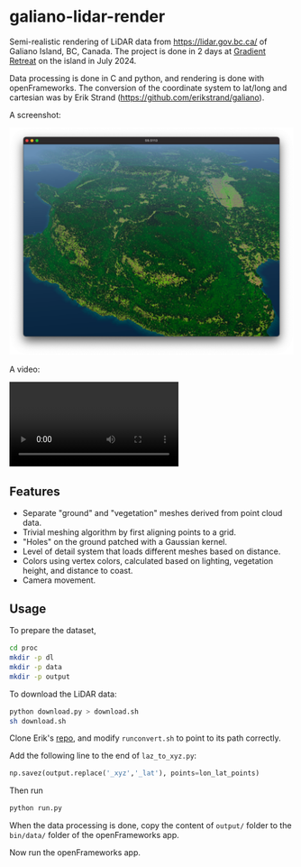 # galiano-lidar-render

Semi-realistic rendering of LiDAR data from https://lidar.gov.bc.ca/ of Galiano Island, BC, Canada. The project is done in 2 days at [Gradient Retreat](https://www.gradientretreat.com/) on the island in July 2024.

Data processing is done in C and python, and rendering is done with openFrameworks. The conversion of the coordinate system to lat/long and cartesian was by Erik Strand (https://github.com/erikstrand/galiano).

A screenshot:

![](screenshots/000.png)

A video:

<video src="screenshots/vid.mp4"></video>

## Features

- Separate "ground" and "vegetation" meshes derived from point cloud data.
- Trivial meshing algorithm by first aligning points to a grid.
- "Holes" on the ground patched with a Gaussian kernel.
- Level of detail system that loads different meshes based on distance.
- Colors using vertex colors, calculated based on lighting, vegetation height, and distance to coast.
- Camera movement.

## Usage

To prepare the dataset,

```sh
cd proc
mkdir -p dl
mkdir -p data
mkdir -p output
```

To download the LiDAR data:

```sh
python download.py > download.sh
sh download.sh
```

Clone Erik's [repo](https://github.com/erikstrand/galiano), and modify `runconvert.sh` to point to its path correctly.

Add the following line to the end of `laz_to_xyz.py`:

```python
np.savez(output.replace('_xyz','_lat'), points=lon_lat_points)
```

Then run

```python
python run.py
```

When the data processing is done, copy the content of `output/` folder to the `bin/data/` folder of the openFrameworks app.

Now run the openFrameworks app.